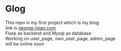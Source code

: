# Glog
This repo is my first project which is my blog<br>
link is [george-miao.com](george-miao.com)<br>
Flask as backend and Mysql as database<br>
Working on user_page, own_user_page, admin_page<br>
will be online soon

